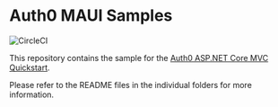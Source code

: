 # Auth0 MAUI Samples

![CircleCI](https://github.com/auth0-samples/auth0-maui-samples/actions/workflows/build.yml/badge.svg)

This repository contains the sample for the [Auth0 ASP.NET Core MVC Quickstart](https://auth0.com/docs/quickstart/webapp/aspnet-core).

Please refer to the README files in the individual folders for more information.
